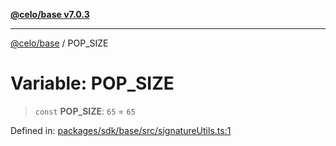[**@celo/base v7.0.3**](../README.md)

***

[@celo/base](../README.md) / POP\_SIZE

# Variable: POP\_SIZE

> `const` **POP\_SIZE**: `65` = `65`

Defined in: [packages/sdk/base/src/signatureUtils.ts:1](https://github.com/celo-org/developer-tooling/blob/master/packages/sdk/base/src/signatureUtils.ts#L1)
